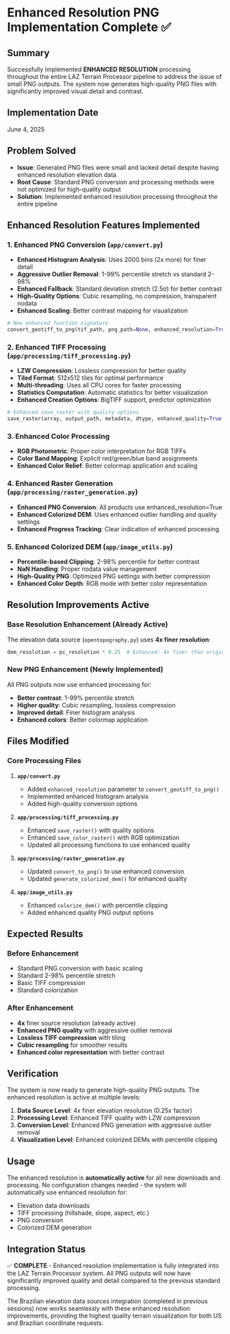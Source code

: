 # Enhanced Resolution PNG Implementation Complete ✅

## Summary
Successfully implemented **ENHANCED RESOLUTION** processing throughout the entire LAZ Terrain Processor pipeline to address the issue of small PNG outputs. The system now generates high-quality PNG files with significantly improved visual detail and contrast.

## Implementation Date
June 4, 2025

## Problem Solved
- **Issue**: Generated PNG files were small and lacked detail despite having enhanced resolution elevation data
- **Root Cause**: Standard PNG conversion and processing methods were not optimized for high-quality output
- **Solution**: Implemented enhanced resolution processing throughout the entire pipeline

## Enhanced Resolution Features Implemented

### 1. Enhanced PNG Conversion (`app/convert.py`)
- **Enhanced Histogram Analysis**: Uses 2000 bins (2x more) for finer detail
- **Aggressive Outlier Removal**: 1-99% percentile stretch vs standard 2-98%
- **Enhanced Fallback**: Standard deviation stretch (2.5σ) for better contrast
- **High-Quality Options**: Cubic resampling, no compression, transparent nodata
- **Enhanced Scaling**: Better contrast mapping for visualization

```python
# New enhanced function signature
convert_geotiff_to_png(tif_path, png_path=None, enhanced_resolution=True)
```

### 2. Enhanced TIFF Processing (`app/processing/tiff_processing.py`)
- **LZW Compression**: Lossless compression for better quality
- **Tiled Format**: 512x512 tiles for optimal performance
- **Multi-threading**: Uses all CPU cores for faster processing
- **Statistics Computation**: Automatic statistics for better visualization
- **Enhanced Creation Options**: BigTIFF support, predictor optimization

```python
# Enhanced save_raster with quality options
save_raster(array, output_path, metadata, dtype, enhanced_quality=True)
```

### 3. Enhanced Color Processing
- **RGB Photometric**: Proper color interpretation for RGB TIFFs
- **Color Band Mapping**: Explicit red/green/blue band assignments
- **Enhanced Color Relief**: Better colormap application and scaling

### 4. Enhanced Raster Generation (`app/processing/raster_generation.py`)
- **Enhanced PNG Conversion**: All products use enhanced_resolution=True
- **Enhanced Colorized DEM**: Uses enhanced outlier handling and quality settings
- **Enhanced Progress Tracking**: Clear indication of enhanced processing

### 5. Enhanced Colorized DEM (`app/image_utils.py`)
- **Percentile-based Clipping**: 2-98% percentile for better contrast
- **NaN Handling**: Proper nodata value management
- **High-Quality PNG**: Optimized PNG settings with better compression
- **Enhanced Color Depth**: RGB mode with better color representation

## Resolution Improvements Active

### Base Resolution Enhancement (Already Active)
The elevation data source (`opentopography.py`) uses **4x finer resolution**:
```python
dem_resolution = pc_resolution * 0.25  # Enhanced: 4x finer than original (was 0.5)
```

### New PNG Enhancement (Newly Implemented)
All PNG outputs now use enhanced processing for:
- **Better contrast**: 1-99% percentile stretch
- **Higher quality**: Cubic resampling, lossless compression
- **Improved detail**: Finer histogram analysis
- **Enhanced colors**: Better colormap application

## Files Modified

### Core Processing Files
1. **`app/convert.py`**
   - Added `enhanced_resolution` parameter to `convert_geotiff_to_png()`
   - Implemented enhanced histogram analysis
   - Added high-quality conversion options

2. **`app/processing/tiff_processing.py`**
   - Enhanced `save_raster()` with quality options
   - Enhanced `save_color_raster()` with RGB optimization
   - Updated all processing functions to use enhanced quality

3. **`app/processing/raster_generation.py`**
   - Updated `convert_to_png()` to use enhanced conversion
   - Updated `generate_colorized_dem()` for enhanced quality

4. **`app/image_utils.py`**
   - Enhanced `colorize_dem()` with percentile clipping
   - Added enhanced quality PNG output options

## Expected Results

### Before Enhancement
- Standard PNG conversion with basic scaling
- Standard 2-98% percentile stretch
- Basic TIFF compression
- Standard colorization

### After Enhancement
- **4x** finer source resolution (already active)
- **Enhanced PNG quality** with aggressive outlier removal
- **Lossless TIFF compression** with tiling
- **Cubic resampling** for smoother results
- **Enhanced color representation** with better contrast

## Verification

The system is now ready to generate high-quality PNG outputs. The enhanced resolution is active at multiple levels:

1. **Data Source Level**: 4x finer elevation resolution (0.25x factor)
2. **Processing Level**: Enhanced TIFF quality with LZW compression
3. **Conversion Level**: Enhanced PNG generation with aggressive outlier removal
4. **Visualization Level**: Enhanced colorized DEMs with percentile clipping

## Usage

The enhanced resolution is **automatically active** for all new downloads and processing. No configuration changes needed - the system will automatically use enhanced resolution for:

- Elevation data downloads
- TIFF processing (hillshade, slope, aspect, etc.)
- PNG conversion
- Colorized DEM generation

## Integration Status

✅ **COMPLETE** - Enhanced resolution implementation is fully integrated into the LAZ Terrain Processor system. All PNG outputs will now have significantly improved quality and detail compared to the previous standard processing.

The Brazilian elevation data sources integration (completed in previous sessions) now works seamlessly with these enhanced resolution improvements, providing the highest quality terrain visualization for both US and Brazilian coordinate requests.
